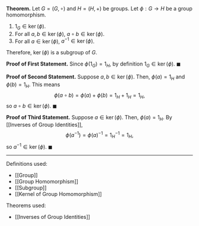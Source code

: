 **Theorem.** Let $G=(G,\circ)$ and $H=(H,+)$ be groups. Let $\phi:G\to H$ be a group homomorphism.
1. $1_{G}\in\ker(\phi)$.
2. For all $a,b\in\ker(\phi)$, $a\circ b\in\ker(\phi)$.
3. For all $a\in\ker(\phi)$, $a^{-1}\in\ker(\phi)$.

Therefore, $\ker(\phi)$ is a subgroup of $G$.

**Proof of First Statement.** Since $\phi(1_{G})=1_{H}$, by definition $1_{G}\in\ker(\phi)$. $\blacksquare$

**Proof of Second Statement.** Suppose $a,b\in\ker(\phi)$. Then, $\phi(a)=1_{H}$ and $\phi(b)=1_{H}$. This means $$\phi(a\circ b)=\phi(a)+\phi(b)=1_{H}+1_{H}=1_{H},$$so $a\circ b\in\ker(\phi)$. $\blacksquare$

**Proof of Third Statement.** Suppose $a\in\ker(\phi)$. Then, $\phi(a)=1_{H}$. By [[Inverses of Group Identities]], $$\phi(a^{-1})=\phi(a)^{-1}=1_{H}^{-1}=1_{H},$$so $a^{-1}\in\ker(\phi)$. $\blacksquare$
***
Definitions used:
- [[Group]]
- [[Group Homomorphism]]
- [[Subgroup]]
- [[Kernel of Group Homomorphism]]

Theorems used:
- [[Inverses of Group Identities]]